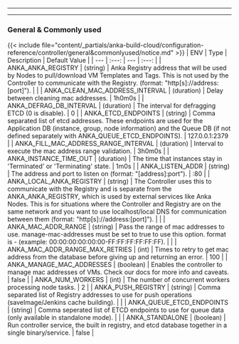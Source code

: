 
---
---
### General & Commonly used
{{< include file="content/_partials/anka-build-cloud/configuration-reference/controller/general&commonlyused/notice.md" >}}
| ENV | Type | Description | Default Value |
| --- | :---: | --- | :---: |
| ANKA_ANKA_REGISTRY | (string) | Anka Registry address that will be used by Nodes to pull/download VM Templates and Tags. This is not used by the Controller to communicate with the Registry. (format: "http[s]://address:[port]"). |  |
| ANKA_CLEAN_MAC_ADDRESS_INTERVAL | (duration) | Delay between cleaning mac addresses. | 1h0m0s |
| ANKA_DEFRAG_DB_INTERVAL | (duration) | The interval for defragging ETCD (0 is disable). | 0 |
| ANKA_ETCD_ENDPOINTS | (string)  | 	Comma separated list of etcd addresses. These endpoints are used for the Application DB (instance, group, node information) and the Queue DB (if not defined separately with ANKA_QUEUE_ETCD_ENDPOINTS). | 127.0.0.1:2379 |
| ANKA_FILL_MAC_ADDRESS_RANGE_INTERVAL | (duration) | Interval to execute the mac address range validation. | 3h0m0s |
| ANKA_INSTANCE_TIME_OUT | (duration) | The time that instances stay in 'Terminated' or 'Terminating' state. | 1m0s |
| ANKA_LISTEN_ADDR | (string) | The address and port to listen on (format: "[address]:port"). | :80 |
| ANKA_LOCAL_ANKA_REGISTRY | (string) | The Controller uses this to communicate with the Registry and is separate from the ANKA_ANKA_REGISTRY, which is used by external services like Anka Nodes. This is for situations where the Controller and Registry are on the same network and you want to use localhost/local DNS for communication between them (format: "http[s]://address:[port]"). |  |
| ANKA_MAC_ADDR_RANGE | (string) | Pass the range of mac addresses to use. manage-mac-addresses must be set to true to use this option. format is <FROM>-<TO> (example: 00:00:00:00:00:00-FF:FF:FF:FF:FF:FF). |  |
| ANKA_MAC_ADDR_RANGE_MAX_RETRIES | (int) | Times to retry to get mac address from the database before giving up and returning an error. | 100 |
| ANKA_MANAGE_MAC_ADDRESSES | (boolean) | Enables the controller to manage mac addresses of VMs. Check our docs for more info and caveats. | false |
| ANKA_NUM_WORKERS | (int) | The number of concurrent workers processing node tasks. | 2 |
| ANKA_PUSH_REGISTRY | (string)  | Comma separated list of Registry addresses to use for push operations (saveImage/Jenkins cache building). |  |
| ANKA_QUEUE_ETCD_ENDPOINTS | (string)  | Comma seperated list of ETCD endpoints to use for queue data (only available in standalone mode). |  |
| ANKA_STANDALONE | (boolean) | Run controller service, the built in registry, and etcd database together in a single binary/service. | false |
